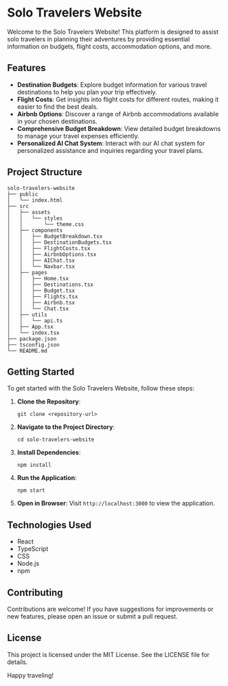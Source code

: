 # Solo Travelers Website

Welcome to the Solo Travelers Website! This platform is designed to assist solo travelers in planning their adventures by providing essential information on budgets, flight costs, accommodation options, and more. 

## Features

- **Destination Budgets**: Explore budget information for various travel destinations to help you plan your trip effectively.
- **Flight Costs**: Get insights into flight costs for different routes, making it easier to find the best deals.
- **Airbnb Options**: Discover a range of Airbnb accommodations available in your chosen destinations.
- **Comprehensive Budget Breakdown**: View detailed budget breakdowns to manage your travel expenses efficiently.
- **Personalized AI Chat System**: Interact with our AI chat system for personalized assistance and inquiries regarding your travel plans.

## Project Structure

```
solo-travelers-website
├── public
│   └── index.html
├── src
│   ├── assets
│   │   └── styles
│   │       └── theme.css
│   ├── components
│   │   ├── BudgetBreakdown.tsx
│   │   ├── DestinationBudgets.tsx
│   │   ├── FlightCosts.tsx
│   │   ├── AirbnbOptions.tsx
│   │   ├── AIChat.tsx
│   │   └── Navbar.tsx
│   ├── pages
│   │   ├── Home.tsx
│   │   ├── Destinations.tsx
│   │   ├── Budget.tsx
│   │   ├── Flights.tsx
│   │   ├── Airbnb.tsx
│   │   └── Chat.tsx
│   ├── utils
│   │   └── api.ts
│   ├── App.tsx
│   └── index.tsx
├── package.json
├── tsconfig.json
└── README.md
```

## Getting Started

To get started with the Solo Travelers Website, follow these steps:

1. **Clone the Repository**: 
   ```
   git clone <repository-url>
   ```

2. **Navigate to the Project Directory**: 
   ```
   cd solo-travelers-website
   ```

3. **Install Dependencies**: 
   ```
   npm install
   ```

4. **Run the Application**: 
   ```
   npm start
   ```

5. **Open in Browser**: Visit `http://localhost:3000` to view the application.

## Technologies Used

- React
- TypeScript
- CSS
- Node.js
- npm

## Contributing

Contributions are welcome! If you have suggestions for improvements or new features, please open an issue or submit a pull request.

## License

This project is licensed under the MIT License. See the LICENSE file for details.

Happy traveling!